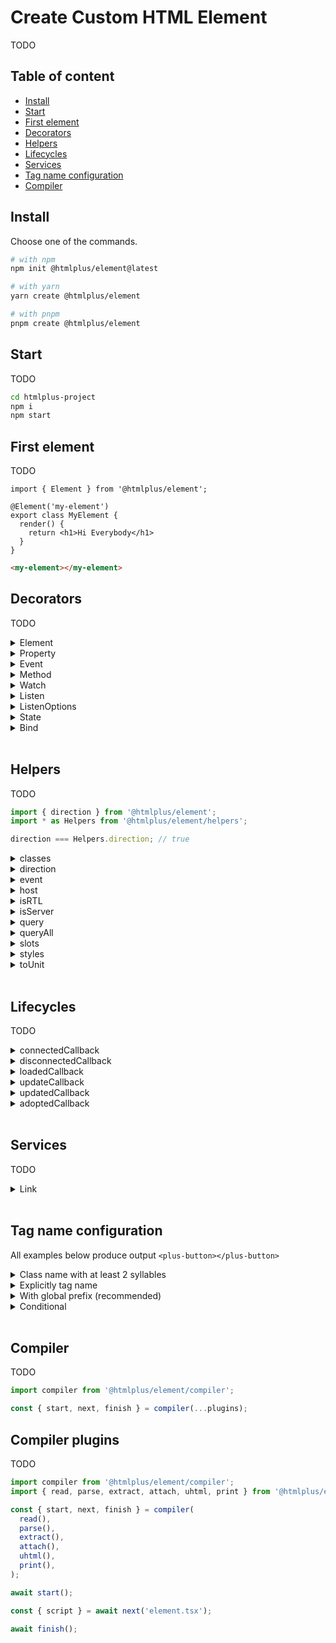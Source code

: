 # Create Custom HTML Element

TODO

## Table of content

- [Install](#install)
- [Start](#start)
- [First element](#Firstelement)
- [Decorators](#decorators)
- [Helpers](#helpers)
- [Lifecycles](#lifecycles)
- [Services](#services)
- [Tag name configuration](#TagNameConfiguration)
- [Compiler](#compiler)

## Install

Choose one of the commands.

```bash
# with npm
npm init @htmlplus/element@latest

# with yarn
yarn create @htmlplus/element

# with pnpm
pnpm create @htmlplus/element
```

## Start

TODO

```bash
cd htmlplus-project
npm i
npm start
```

## First element

TODO

```tsx
import { Element } from '@htmlplus/element';

@Element('my-element')
export class MyElement {
  render() {
    return <h1>Hi Everybody</h1>
  }
}
```

```html
<my-element></my-element>
```

## Decorators

TODO

<details>
  <summary>Element</summary>

TODO

```tsx
import { Element } from '@htmlplus/element';

@Element()
export class MyElement {
  render() {
    return <h1>Hi Everybody</h1>
  }
}
```

```html
<my-element></my-element>
```

</details>

<details>
  <summary>Property</summary>

TODO

Options:

  - **attribute**: TODO
  - **reflect**: TODO

```tsx
import { Element, Property } from '@htmlplus/element';

@Element()
export class SayGreeting {

  @Property()
  name?: string = 'Simon';

  render() {
    return <h1>Hi {this.name}</h1>
  }
}
```

```html
<say-greeting name="Jan" id="greeting"></say-greeting>

<script>
  document.getElementById('greeting').name; // Jan
</script>
```

</details>

<details>
  <summary>Event</summary>

TODO

Options:

  - **name**: A string custom event name to override the default.
  - **bubbles**: A Boolean indicating whether the event bubbles up through the DOM or not. default is `false`.
  - **cancelable**: A Boolean indicating whether the event is cancelable. default is `false`.
  - **composed**: A Boolean value indicating whether or not the event can bubble across the boundary between the shadow DOM and the regular DOM. The default is false.

```tsx
import { Element, Event, EventEmitter } from '@htmlplus/element';

@Element()
export class MyButton {

  @Event()
  clicked!: EventEmitter;

  render() {
    return (
      <button onClick={() => this.clicked()}>
        <slot />
      </button>
    )
  }
}
```

```html
<my-button id="button">Button</my-button>

<script>
  document.getElementById('button').addEventListener('clicked', () => alert('Clicked!'));
</script>
```

</details>

<details>
  <summary>Method</summary>

TODO

```tsx
import { Element, Method } from '@htmlplus/element';

@Element()
export class MyDialog {
  @Method()
  open() {
    /* TODO */
  }
}
```

```html
<my-dialog id="dialog"></my-dialog>

<script>
  document.getElementById('dialog').open();
</script>
```

</details>

<details>
  <summary>Watch</summary>

TODO

```tsx
import { Element, Property, Watch } from '@htmlplus/element';

@Element()
export class MyElement {

  @Property()
  name?: string;

  @Watch('name')
  watcher(key, newValue, oldValue) {}
}
```

</details>

<details>
  <summary>Listen</summary>

### Listen

TODO

Options:

- **target**: TODO
- **once**: TODO
- **passive**: TODO
- **signal**: TODO
- **capture**: TODO

```tsx
import { Element, Listen } from '@htmlplus/element';

@Element()
export class MyButton {
  @Listen('click')
  onClick(event) {
    /* TODO */
  }
}
```

</details>

<details>
  <summary>ListenOptions</summary>

TODO

Options:

- **once**: TODO
- **passive**: TODO
- **signal**: TODO
- **capture**: TODO

```tsx
import { Element, ListenOptions } from '@htmlplus/element';

@Element()
export class MyButton {

  @ListenOptions({ once: true })
  onClick(event) {
    /* TODO */
  }

  render() {
    return (
      <button onClick={this.onClick}>
        <slot />
      </button>
    )
  }
}
```

</details>

<details>
  <summary>State</summary>

TODO

```tsx
import { Element, Listen, State } from '@htmlplus/element';

@Element()
export class MySwitch {

  @State()
  active?: boolean;

  @Listen('click')
  onClick() {
    this.active = !this.active;
  }

  render() {
    return (
      <button>
        {this.active ? 'On' : 'Off'}
      </button>
    )
  }
}
```

</details>

<details>
  <summary>Bind</summary>

### Bind

TODO

```tsx
import { Bind, Element } from '@htmlplus/element';

@Element()
export class MyButton {

  @Bind()
  onScroll(event) {
    console.log(event);
  }

  connectedCallback() {
    document.addEventListener('scroll', this.onScroll);
  }
}
```

</details>

<br/>

## Helpers

TODO

```js
import { direction } from '@htmlplus/element';
import * as Helpers from '@htmlplus/element/helpers';

direction === Helpers.direction; // true
```

<details>
  <summary>classes</summary>

TODO

</details>

<details>
  <summary>direction</summary>

TODO

```js
import { Element, direction } from '@htmlplus/element';

@Element()
export class MyElement {
  connectedCallback() {
    direction(this); // 'ltr' | 'rtl'
  }
}
```

</details>

<details>
  <summary>event</summary>

TODO

Options: TODO

```js
import { Bind, Element, on, off } from '@htmlplus/element';

@Element()
export class MyElement {

  @Bind()
  onClick(event) {
    console.log(event);
  }

  connectedCallback() {
    on(window, 'click', this.onClick /*, options*/);
  }

  disconnectedCallback() {
    off(window, 'click', this.onClick /*, options*/);
  }
}
```

</details>

<details>
  <summary>host</summary>

TODO

```js
import { Element, host } from '@htmlplus/element';

@Element()
export class MyElement {
  connectedCallback() {
    host(this); // <my-element></my-element>
  }
}
```

</details>

<details>
  <summary>isRTL</summary>

TODO

```js
import { Element, isRTL } from '@htmlplus/element';

@Element()
export class MyElement {
  connectedCallback() {
    isRTL(this); // false | true
  }
}
```

</details>

<details>
  <summary>isServer</summary>

TODO

```js
import { Element, isServer } from '@htmlplus/element';

@Element()
export class MyElement {
  connectedCallback() {
    isServer(this); // false | true
  }
}
```

</details>

<details>
  <summary>query</summary>

TODO

```js
import { Element, query } from '@htmlplus/element';

@Element()
export class MyElement {

  connectedCallback() {
    query(this, 'h1');      // <h1></h1>
    query(this, '#first');  // <h2></h2>
    query(this, '.second'); // <h3></h3>
  }

  render() {
    return (
      <div>
        <h1></h1>
        <h2 id="first"></h2>
        <h3 class="second"></h3>
      </div>
    )
  }
}
```

</details>

<details>
  <summary>queryAll</summary>

TODO

```js
import { Element, queryAll } from '@htmlplus/element';

@Element()
export class MyElement {

  connectedCallback() {
    queryAll(this, 'div > *'); // [<h1></h1>, <h2></h2>, <h3></h3>]
  }

  render() {
    return (
      <div>
        <h1></h1>
        <h2 id="first"></h2>
        <h3 class="second"></h3>
      </div>
    )
  }
}
```

</details>

<details>
  <summary>slots</summary>

TODO

</details>

<details>
  <summary>styles</summary>

TODO

```js
import { Element, Property, styles } from '@htmlplus/element';

@Element()
export class MyElement {

  @Property()
  top?: number = 0;

  get styles() {
    return styles({
      top: this.top + 'px',
      position: 'absolute',
    })
  }

  render() {
    return (
      <div style={this.styles}>
        <slot />
      </div>
    )
  }
}
```

</details>

<details>
  <summary>toUnit</summary>

TODO

```js
import { Element, Property, toUnit } from '@htmlplus/element';

@Element()
export class MyElement {

  @Property()
  width?: string | number;

  render() {
    return (
      <div style={`width: ${toUnit(this.width)}`}>
        <slot />
      </div>
    )
  }
}
```

```html
<my-element width="150"></my-element>   <!-- 150px -->
<my-element width="150px"></my-element> <!-- 150px -->
```

</details>

<br/>

## Lifecycles

TODO

<details>
  <summary>connectedCallback</summary>

TODO

</details>

<details>
  <summary>disconnectedCallback</summary>

TODO

</details>

<details>
  <summary>loadedCallback</summary>

TODO

</details>

<details>
  <summary>updateCallback</summary>

TODO

</details>

<details>
  <summary>updatedCallback</summary>

TODO

</details>

<details>
  <summary>adoptedCallback</summary>

TODO

</details>

<br/>

## Services

TODO

<details>
  <summary>Link</summary>

TODO

</details>

<br/>

## Tag name configuration

All examples below produce output `<plus-button></plus-button>`

<details>
  <summary>Class name with at least 2 syllables</summary>

TODO

```js
import { Element } from '@htmlplus/element';

@Element()
export class PlusButton {}
```

</details>

<details>
  <summary>Explicitly tag name</summary>

TODO

```js
import { Element } from '@htmlplus/element';

@Element('plus-button')
export class Button {}
```

</details>

<details>
  <summary>With global prefix (recommended)</summary>

TODO

```js
import { Element } from '@htmlplus/element';

@Element()
export class Button {}
```

Use `prefix` key in `plus.config.js` file.

```js
export default [
  ...
  extract({
    prefix: 'plus',
  })
  ...
]
```

</details>

<details>
  <summary>Conditional</summary>

TODO

</details>

<br/>

## Compiler

TODO

```js
import compiler from '@htmlplus/element/compiler';

const { start, next, finish } = compiler(...plugins);
```

## Compiler plugins

TODO

```js
import compiler from '@htmlplus/element/compiler';
import { read, parse, extract, attach, uhtml, print } from '@htmlplus/element/compiler';

const { start, next, finish } = compiler(
  read(), 
  parse(), 
  extract(), 
  attach(), 
  uhtml(), 
  print(),
);

await start();

const { script } = await next('element.tsx');

await finish();
```
